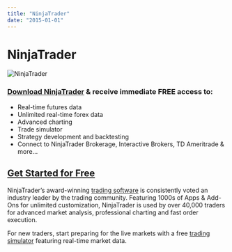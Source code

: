 ```yaml
---
title: "NinjaTrader"
date: "2015-01-01"
---
```

# NinjaTrader

![NinjaTrader](./resources/NT7_RecommendedLogo.png)

### [Download NinjaTrader](http://ninjatrader.com/LP/VendorDemo/) & receive immediate FREE access to:

* Real-time futures data
* Unlimited real-time forex data
* Advanced charting
* Trade simulator
* Strategy development and backtesting
* Connect to NinjaTrader Brokerage, Interactive Brokers, TD Ameritrade & more…

## [Get Started for Free](http://ninjatrader.com/LP/VendorDemo/)

NinjaTrader’s award-winning [trading software](http://ninjatrader.com/GetStarted) is consistently voted an industry leader by the trading community. Featuring 1000s of Apps & Add-Ons for unlimited customization, NinjaTrader is used by over 40,000 traders for advanced market analysis, professional charting and fast order execution.

For new traders, start preparing for the live markets with a free [trading simulator](http://ninjatrader.com/FreeLiveData) featuring real-time market data.